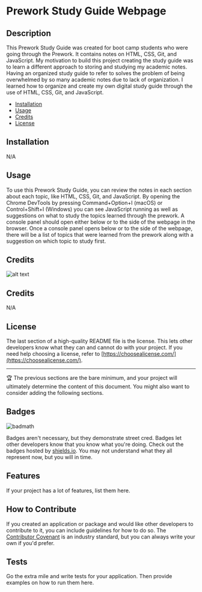 # Prework Study Guide Webpage

## Description

This Prework Study Guide was created for boot camp students who were going through the Prework. It contains notes on HTML, CSS, Git, and JavaScript. My motivation to build this project creating the study guide was to learn a different approach to storing and studying my academic notes. Having an organized study guide to refer to solves the problem of being overwhelmed by so many academic notes due to lack of organization. I learned how to organize and create my own digital study guide through the use of HTML, CSS, Git, and JavaScript.

- [Installation](#installation)
- [Usage](#usage)
- [Credits](#credits)
- [License](#license)

## Installation

N/A

## Usage

To use this Prework Study Guide, you can review the notes in each section about each topic, like HTML, CSS, Git, and JavaScript. By opening the Chrome DevTools by pressing Command+Option+I (macOS) or Control+Shift+I (Windows) you can see JavaScript running as well as suggestions on what to study the topics learned through the prework. A console panel should open either below or to the side of the webpage in the browser. Once a console panel opens below or to the side of the webpage, there will be a list of topics that were learned from the prework along with a suggestion on which topic to study first.

## Credits

![alt text](assets/images/screenshot.png)

## Credits

N/A

## License

The last section of a high-quality README file is the license. This lets other developers know what they can and cannot do with your project. If you need help choosing a license, refer to [https://choosealicense.com/](https://choosealicense.com/).

---

🏆 The previous sections are the bare minimum, and your project will ultimately determine the content of this document. You might also want to consider adding the following sections.

## Badges

![badmath](https://img.shields.io/github/languages/top/nielsenjared/badmath)

Badges aren't necessary, but they demonstrate street cred. Badges let other developers know that you know what you're doing. Check out the badges hosted by [shields.io](https://shields.io/). You may not understand what they all represent now, but you will in time.

## Features

If your project has a lot of features, list them here.

## How to Contribute

If you created an application or package and would like other developers to contribute to it, you can include guidelines for how to do so. The [Contributor Covenant](https://www.contributor-covenant.org/) is an industry standard, but you can always write your own if you'd prefer.

## Tests

Go the extra mile and write tests for your application. Then provide examples on how to run them here.